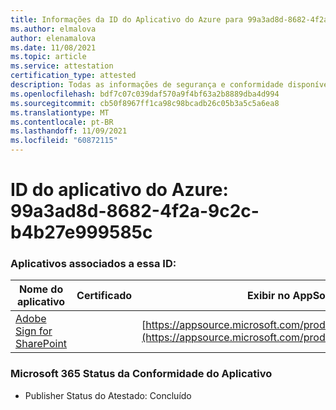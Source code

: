 ```yaml
---
title: Informações da ID do Aplicativo do Azure para 99a3ad8d-8682-4f2a-9c2c-b4b27e999585c
ms.author: elmalova
author: elenamalova
ms.date: 11/08/2021
ms.topic: article
ms.service: attestation
certification_type: attested
description: Todas as informações de segurança e conformidade disponíveis para o 99a3ad8d-8682-4f2a-9c2c-b4b27e99585c.
ms.openlocfilehash: bdf7c07c039daf570a9f4bf63a2b8889dba4d994
ms.sourcegitcommit: cb50f8967ff1ca98c98bcadb26c05b3a5c5a6ea8
ms.translationtype: MT
ms.contentlocale: pt-BR
ms.lasthandoff: 11/09/2021
ms.locfileid: "60872115"
---
```

# <a name="azure-app-id-99a3ad8d-8682-4f2a-9c2c-b4b27e99585c"></a>ID do aplicativo do Azure: 99a3ad8d-8682-4f2a-9c2c-b4b27e999585c


### <a name="apps-associated-with-this-id"></a>Aplicativos associados a essa ID:
| **Nome do aplicativo** | **Certificado** | **Exibir no AppSource** |
|--------------|---------------|-----------------------|
| [Adobe Sign for SharePoint](https://docs.microsoft.com/microsoft-365-app-certification/forward/WA104381012) |  | [https://appsource.microsoft.com/product/office/WA104381012](https://appsource.microsoft.com/product/office/WA104381012) |

### <a name="microsoft-365-app-compliance-status"></a>Microsoft 365 Status da Conformidade do Aplicativo
- Publisher Status do Atestado: Concluído
